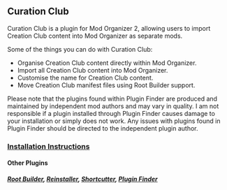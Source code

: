 ﻿## Curation Club
Curation Club is a plugin for Mod Organizer 2, allowing users to import Creation Club content into Mod Organizer as separate mods.

Some of the things you can do with Curation Club:
- Organise Creation Club content directly within Mod Organizer.
- Import all Creation Club content into Mod Organizer.
- Customise the name for Creation Club content.
- Move Creation Club manifest files using Root Builder support.

Please note that the plugins found within Plugin Finder are produced and maintained by independent mod authors and may vary in quality. I am not responsible if a plugin installed through Plugin Finder causes damage to your installation or simply does not work. Any issues with plugins found in Plugin Finder should be directed to the independent plugin author.

### [Installation Instructions](https://kezyma.github.io/?p=curationclub)

#### Other Plugins
##### [Root Builder](https://www.nexusmods.com/skyrimspecialedition/mods/31720), [Reinstaller](https://www.nexusmods.com/skyrimspecialedition/mods/59292), [Shortcutter](https://www.nexusmods.com/skyrimspecialedition/mods/59827), [Plugin Finder](https://www.nexusmods.com/skyrimspecialedition/mods/59869)
